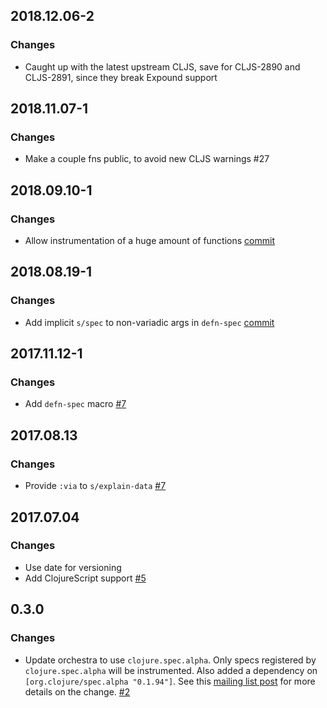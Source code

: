 ## 2018.12.06-2

### Changes

- Caught up with the latest upstream CLJS, save for CLJS-2890 and CLJS-2891,
  since they break Expound support

## 2018.11.07-1

### Changes

- Make a couple fns public, to avoid new CLJS warnings #27

## 2018.09.10-1

### Changes

- Allow instrumentation of a huge amount of functions [commit](https://github.com/jeaye/orchestra/commit/86f3a93918994db2ea0f90de2e767203b7b6d2c0)

## 2018.08.19-1

### Changes

- Add implicit `s/spec` to non-variadic args in `defn-spec` [commit](https://github.com/jeaye/orchestra/commit/bc2561f63aace0fe6d822d8242d652254d504c49)

## 2017.11.12-1

### Changes

- Add `defn-spec` macro [#7](https://github.com/jeaye/orchestra/issues/12)

## 2017.08.13

### Changes

- Provide `:via` to `s/explain-data` [#7](https://github.com/jeaye/orchestra/issues/7)

## 2017.07.04

### Changes

- Use date for versioning
- Add ClojureScript support [#5](https://github.com/jeaye/orchestra/issues/5)

## 0.3.0

### Changes

- Update orchestra to use `clojure.spec.alpha`. Only specs registered by `clojure.spec.alpha` will be instrumented. Also added a dependency on `[org.clojure/spec.alpha "0.1.94"]`. See this [mailing list post](https://groups.google.com/forum/#!msg/clojure/10dbF7w2IQo/ec37TzP5AQAJ) for more details on the change. [#2](https://github.com/jeaye/orchestra/issues/2)
